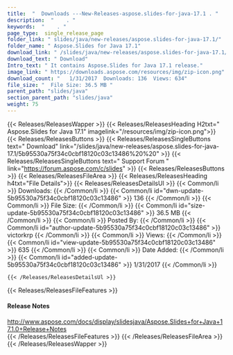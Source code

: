 ```yaml
---
title:  "  Downloads ---New-Releases-aspose.slides-for-java-17.1 . " 
description:  "    . " 
keywords:  "    . " 
page_type:  single_release_page
folder_link: " slides/java/new-releases/aspose.slides-for-java-17.1/"
folder_name: " Aspose.Slides for Java 17.1"
download_link: " /slides/java/new-releases/aspose.slides-for-java-17.1/5b95530a75f34c0cbf18120c03c13486"
download_text: " Download"
Intro_text: " It contains Aspose.Slides for Java 17.1 release."
image_link: " https://downloads.aspose.com/resources/img/zip-icon.png"
download_count: "   1/31/2017  Downloads: 136  Views: 634"
file_size: "  File Size: 36.5 MB "
parent_path: "slides/java"
section_parent_path: "slides/java"
weight: 75 
---
```


{{< Releases/ReleasesWapper >}}
  {{< Releases/ReleasesHeading H2txt=" Aspose.Slides for Java 17.1" imagelink="/resources/img/zip-icon.png">}}
  {{< Releases/ReleasesButtons >}}
    {{< Releases/ReleasesSingleButtons text=" Download" link="/slides/java/new-releases/aspose.slides-for-java-17.1/5b95530a75f34c0cbf18120c03c13486%20%20" >}}
    {{< Releases/ReleasesSingleButtons text=" Support Forum " link="https://forum.aspose.com/c/slides" >}}
  {{< Releases/ReleasesButtons >}}
  {{< Releases/ReleasesFileArea >}}
    {{< Releases/ReleasesHeading h4txt="File Details">}}
    {{< Releases/ReleasesDetailsUl >}}
            {{< Common/li  >}} Downloads: {{< /Common/li >}} 
      {{< Common/li id="dwn-update-5b95530a75f34c0cbf18120c03c13486" >}} 136 {{< /Common/li >}} 
      {{< Common/li  >}} File Size: {{< /Common/li >}} 
      {{< Common/li id="size-update-5b95530a75f34c0cbf18120c03c13486" >}} 36.5 MB {{< /Common/li >}} 
      {{< Common/li  >}} Posted By: {{< /Common/li >}} 
      {{< Common/li id="author-update-5b95530a75f34c0cbf18120c03c13486" >}} victorkrp {{< /Common/li >}} 
      {{< Common/li  >}} Views: {{< /Common/li >}} 
      {{< Common/li id="view-update-5b95530a75f34c0cbf18120c03c13486" >}} 635 {{< /Common/li >}} 
      {{< Common/li  >}} Date Added: {{< /Common/li >}} 
      {{< Common/li id="added-update-5b95530a75f34c0cbf18120c03c13486" >}} 1/31/2017 {{< /Common/li >}} 

    {{< /Releases/ReleasesDetailsUl >}}

  {{< Releases/ReleasesFileFeatures >}}
      <h4>Release Notes</h4><div><a href="http://www.aspose.com/docs/display/slidesjava/Aspose.Slides+for+Java+17.1.0+Release+Notes">http://www.aspose.com/docs/display/slidesjava/Aspose.Slides+for+Java+17.1.0+Release+Notes</a></div>
  {{< /Releases/ReleasesFileFeatures >}}
 {{< /Releases/ReleasesFileArea >}}
{{< /Releases/ReleasesWapper >}}


